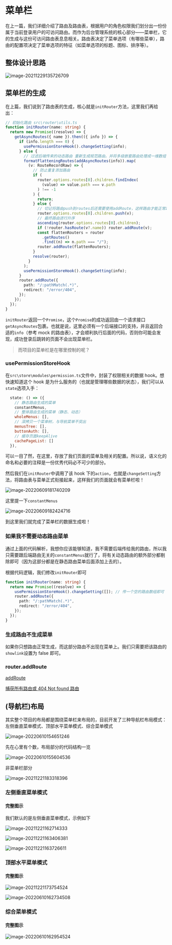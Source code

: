 # 菜单栏

在上一篇，我们详细介绍了路由及路由表，根据用户的角色权限我们划分出一份份属于当前登录用户的可访问路由。而作为后台管理系统的核心部分——菜单栏，它的生成与这份可访问路由表息息相关。路由表决定了菜单选项（有哪些菜单），路由的配置项决定了菜单选项的特征（如菜单选项的标题、图标、排序等）。

## 整体设计思路

![image-20211229135726709](https://pictures-1312013355.cos.ap-guangzhou.myqcloud.com/pictures/202206101656293.png)

## 菜单栏的生成

在上篇，我们说到了路由表的生成，核心就是`initRouter`方法，这里我们再给出：

```typescript
// 初始化路由 src\router\utils.ts
function initRouter(name: string) {
  return new Promise((resolve) => {
    getAsyncRoutes({ name }).then(({ info }) => {
      if (info.length === 0) {
        usePermissionStoreHook().changeSetting(info);
      } else {
        // 过滤后端传来的动态路由 重新生成规范路由。并将多级嵌套路由处理成一维数组
        formatFlatteningRoutes(addAsyncRoutes(info)).map(
          (v: RouteRecordRaw) => {
            // 防止重复添加路由
            if (
              router.options.routes[0].children.findIndex(
                (value) => value.path === v.path
              ) !== -1
            ) {
              return;
            } else {
              // 切记将路由push到routes后还需要使用addRoute，这样路由才能正常跳转
              router.options.routes[0].children.push(v);
              // 最终路由进行升序
              ascending(router.options.routes[0].children);
              if (!router.hasRoute(v?.name)) router.addRoute(v);
              const flattenRouters = router
                .getRoutes()
                .find((n) => n.path === "/");
              router.addRoute(flattenRouters);
            }
            resolve(router);
          }
        );
        usePermissionStoreHook().changeSetting(info);
      }
      router.addRoute({
        path: "/:pathMatch(.*)",
        redirect: "/error/404",
      });
    });
  });
}
```

`initRouter`返回一个`Promise`，这个`Promise`的成功返回由一个请求接口`getAsyncRoutes`包裹。也就是说，这里必须有一个后端接口的支持，并且返回合适的`info`（参考 mock 的路由表），才会顺利执行后面的代码，否则你可能会发现，成功登录后跳转的页面不会出现菜单栏。

> 而项目的菜单栏是在哪里控制的呢？

### usePermissionStoreHook

在`src\store\modules\permission.ts`文件中，封装了权限相关的数据 hook。想快速知道这个 hook 是为什么服务的（也就是管理哪些数据的状态），我们可以从`state`选项入手：

```js
  state: () => ({
    // 静态路由生成的菜单
    constantMenus,
    // 整体路由生成的菜单（静态、动态）
    wholeMenus: [],
    // 深拷贝一个菜单树，与导航菜单不突出
    menusTree: [],
    buttonAuth: [],
    // 缓存页面keepAlive
    cachePageList: []
  }),
```

可以一目了然，在这里，存放了我们页面的菜单及相关的配置。所以说，语义化的命名和必要的注释是一份优秀代码必不可少的部分。

然后我们在`initRouter`中调用了该 hook 下的`action`，也就是`changeSetting`方法，将路由表与菜单正式衔接起来，这样我们的页面就会有菜单栏啦！

![image-20220609181740209](https://pictures-1312013355.cos.ap-guangzhou.myqcloud.com/pictures/202206091817274.png)

这里提一下`constantMenus`

![image-20220609182424716](https://pictures-1312013355.cos.ap-guangzhou.myqcloud.com/pictures/202206091824808.png)

到这里我们就完成了菜单栏的数据生成啦！

### 如果我不需要动态路由菜单

通过上面的代码解析，我想你应该能够知道，我不需要后端传给我的路由，所以我只需要跟后端路由无关的`constantMenus`就行了，将有关动态路由的额外部分都剔除即可（因为这部分都是在静态路由菜单后面添加上去的）。

根据代码逻辑，我们修改`initRouter`即可

```ts
function initRouter(name: string) {
  return new Promise((resolve) => {
    usePermissionStoreHook().changeSetting([]); // 传一个空的路由数组即可
    router.addRoute({
      path: "/:pathMatch(.*)",
      redirect: "/error/404",
    });
  });
}
```

### 生成路由不生成菜单

如果你只想路由正常生成，而这部分路由不出现在菜单上。我们只需要把该路由的`showlink`设置为 false 即可。

### router.addRoute

[addRoute](https://router.vuejs.org/zh/api/#addroute)

[捕获所有路由或 404 Not found 路由](https://router.vuejs.org/zh/guide/essentials/dynamic-matching.html#%E6%8D%95%E8%8E%B7%E6%89%80%E6%9C%89%E8%B7%AF%E7%94%B1%E6%88%96-404-not-found-%E8%B7%AF%E7%94%B1)

## (导航栏)布局

其实整个项目的布局都是围绕菜单栏来布局的，目前开发了三种导航栏布局模式：左侧垂直菜单模式、顶部水平菜单模式、综合菜单模式

![image-20220610154651246](https://pictures-1312013355.cos.ap-guangzhou.myqcloud.com/pictures/202206101546307.png)

先在心里有个数，布局部分的代码结构一览

![image-20220610155604536](https://pictures-1312013355.cos.ap-guangzhou.myqcloud.com/pictures/202206101556566.png)

非菜单栏部分

![image-20211221183318396](https://pictures-1312013355.cos.ap-guangzhou.myqcloud.com/pictures/202206101551992.png)

### 左侧垂直菜单模式

#### 完整图示

我们默认的是左侧垂直菜单模式，示例如下

![image-20211221162714333](https://pictures-1312013355.cos.ap-guangzhou.myqcloud.com/pictures/202206101549150.png)

![image-20211221163406381](https://pictures-1312013355.cos.ap-guangzhou.myqcloud.com/pictures/202206101550562.png)

![image-20211221163726611](https://pictures-1312013355.cos.ap-guangzhou.myqcloud.com/pictures/202206101550798.png)

### 顶部水平菜单模式

#### 完整图示

![image-20211221173754524](https://pictures-1312013355.cos.ap-guangzhou.myqcloud.com/pictures/202206101550976.png)

![image-20220610162734508](https://pictures-1312013355.cos.ap-guangzhou.myqcloud.com/pictures/202206101627552.png)

### 综合菜单模式

#### 完整图示

![image-20220610162954524](https://pictures-1312013355.cos.ap-guangzhou.myqcloud.com/pictures/202206101629579.png)
